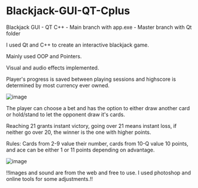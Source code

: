 # Blackjack-GUI-QT-Cplus
Blackjack GUI - QT C++ - Main branch with app.exe
                       - Master branch with Qt folder
                       
I used Qt and C++ to create an interactive blackjack game. 

Mainly used OOP and Pointers.

Visual and audio effects implemented.

Player's progress is saved between playing sessions and highscore is determined by most currency ever owned.

![image](https://github.com/borsadavid/Blackjack-GUI-QT-Cplus/assets/117517496/1cf6d745-4b2d-4f2d-b866-4d6198908fe2)

The player can choose a bet and has the option to either draw another card or hold/stand to let the opponent draw it's cards.

Reaching 21 grants instant victory, going over 21 means instant loss, if neither go over 20, the winner is the one with higher points.

Rules: Cards from 2-9 value their number, cards from 10-Q value 10 points, and ace can be either 1 or 11 points depending on advantage.

![image](https://github.com/borsadavid/Blackjack-GUI-QT-Cplus/assets/117517496/c12467c2-879a-4e3f-8570-d1268b6c0326)

!!Images and sound are from the web and free to use. I used photoshop and online tools for some adjustments.!!
